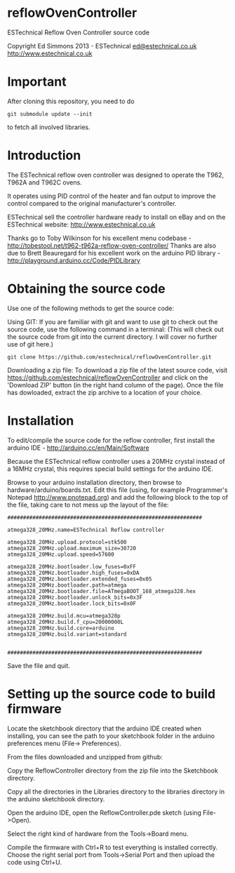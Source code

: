 reflowOvenController
====================

ESTechnical Reflow Oven Controller source code

Copyright Ed Simmons 2013 - ESTechnical
ed@estechnical.co.uk
http://www.estechnical.co.uk

Important
====================

After cloning this repository, you need to do 

    git submodule update --init

to fetch all involved libraries.

Introduction
====================

The ESTechnical reflow oven controller was designed to operate the T962, T962A and T962C ovens.

It operates using PID control of the heater and fan output to improve the control compared to the original manufacturer's controller.

ESTechnical sell the controller hardware ready to install on eBay and on the ESTechnical website: http://www.estechnical.co.uk

Thanks go to Toby Wilkinson for his excellent menu codebase - http://tobestool.net/t962-t962a-reflow-oven-controller/
Thanks are also due to Brett Beauregard for his excellent work on the arduino PID library - http://playground.arduino.cc/Code/PIDLibrary


Obtaining the source code
====================

Use one of the following methods to get the source code:

Using GIT:
If you are familiar with git and want to use git to check out the source code, use the following command in a terminal:
(This will check out the source code from git into the current directory. I will cover no further use of git here.)

	git clone https://github.com/estechnical/reflowOvenController.git


Downloading a zip file:
	To download a zip file of the latest source code, visit https://github.com/estechnical/reflowOvenController and click on the
	'Download ZIP' button (in the right hand column of the page). Once the file has dowloaded, extract the zip archive to a location of your choice.


Installation
====================

To edit/compile the source code for the reflow controller, first install the arduino IDE - http://arduino.cc/en/Main/Software

Because the ESTechnical reflow controller uses a 20MHz crystal instead of a 16MHz crystal, this requires special build settings for the arduino IDE. 

Browse to your arduino installation directory, then browse to hardware/arduino/boards.txt. Edit this file (using, for example Programmer's Notepad http://www.pnotepad.org) and add the following block to the top of the file, taking care to not mess up the layout of the file:


	##############################################################

	atmega328_20MHz.name=ESTechnical Reflow controller

	atmega328_20MHz.upload.protocol=stk500
	atmega328_20MHz.upload.maximum_size=30720
	atmega328_20MHz.upload.speed=57600

	atmega328_20MHz.bootloader.low_fuses=0xFF
	atmega328_20MHz.bootloader.high_fuses=0xDA
	atmega328_20MHz.bootloader.extended_fuses=0x05
	atmega328_20MHz.bootloader.path=atmega
	atmega328_20MHz.bootloader.file=ATmegaBOOT_168_atmega328.hex
	atmega328_20MHz.bootloader.unlock_bits=0x3F
	atmega328_20MHz.bootloader.lock_bits=0x0F

	atmega328_20MHz.build.mcu=atmega328p
	atmega328_20MHz.build.f_cpu=20000000L
	atmega328_20MHz.build.core=arduino
	atmega328_20MHz.build.variant=standard


	##############################################################


Save the file and quit.

Setting up the source code to build firmware
====================

Locate the sketchbook directory that the arduino IDE created when installing, you can see the path to your sketchbook folder in the arduino preferences menu (File-> Preferences).

From the files downloaded and unzipped from github:

Copy the ReflowController directory from the zip file into the Sketchbook directory. 

Copy all the directories in the Libraries directory to the libraries directory in the arduino sketchbook directory.

Open the arduino IDE, open the ReflowController.pde sketch (using File->Open). 

Select the right kind of hardware from the Tools->Board menu. 

Compile the firmware with Ctrl+R to test everything is installed correctly. Choose the right serial port from Tools->Serial Port and then upload the code using Ctrl+U.





